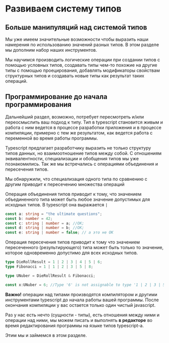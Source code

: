# Развиваем систему типов

## Больше манипуляций над системой типов

Мы уже имеем значительные возможности чтобы выразить наши намерения по использованию значений разных типов. В этом разделе мы дополним набор наших инструментов.

Мы научимся производить логические операции при создании типов с помощью условных типов, создавать типы чем-то похожие на другие типы с помощью проецирования, добавлять модификаторы свойствам структурных типов и создавать новые типы как результат таких операций.

## Программирование до начала программирования

Дальнейший раздел, возможно, потребует пересмотреть и/или переосмыслить ваш подход к типу. Тип в typescript становится живым и работа с ним ведется в процессе разработки приложения и в процессе компиляции, примерно с тем же результатом, как ведется работа с переменной во время работы программы.

Typescript предлагает разработчику выразить не только структуру типов данных, но взаимоотношение типов между собой. С отношениям эквивалентности, специализации и обобщения типов мы уже познакомились. Так же мы встречались с операциями объединения и пересечения типов.

Мы обнаружили, что специализация одного типа по сравнению с другим приводит к пересечению множества операций

Операция объединения типов приводит к тому, что значением объединенного типа может быть любое значение допустимых для исходных типов. В typescript она выражается `|`

```typescript
const a: string = "the ultimate questions";
const b: number = 42;
const c: string | number = a; //OK;
const d: string | number = b; //OK;
const e: string | number = false; // а это не OK
```

Операция пересечения типов приводит к тому что значением пересеченного (результирующего) типа может быть только то значение, которое одновременно допустимо для всех исходных типов.

```typescript
type DieRollResult = 1 | 2 | 3 | 4 | 5 | 6;
type Fibonacci = 1 | 1 | 2 | 3 | 5 | 8;

type UNuber = DieRollResult & Fibonacci;

const x:UNuber = 6; //Type '6' is not assignable to type '1 | 2 | 3 | 5'.(2322)
```

**Важно!** операции над типами производятся компилятором и другими инструментами typescript до начала работы вашей программы. После окончания компиляции у вас остается только один чистый javascript.

Раз у нас есть нечто (сущности - типы), есть отношения между ними и операции над ними, мы можем писать и выполнять **в редакторе** во время редактирования программы на языке типов typescript-а.

Этим мы и займемся в этом разделе.
